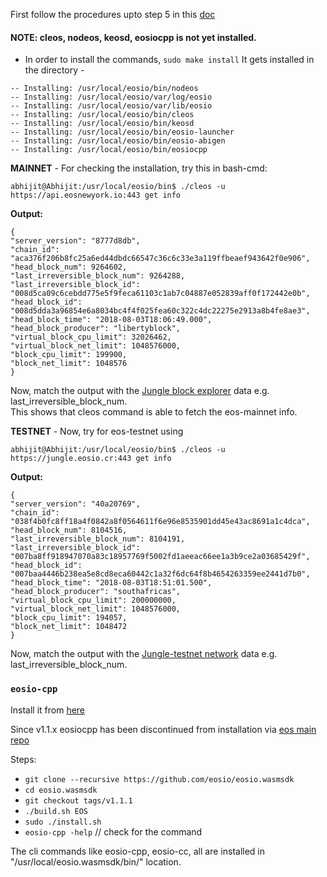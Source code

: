 First follow the procedures upto step 5 in this [doc](https://github.com/abhi3700/My_Learning_EOS/blob/master/EOS_setup_v1.0.7.md)

#### NOTE: cleos, nodeos, keosd, eosiocpp is not yet installed.

* In order to install the commands, `sudo make install`
It gets installed in the directory - 
```
-- Installing: /usr/local/eosio/bin/nodeos
-- Installing: /usr/local/eosio/var/log/eosio
-- Installing: /usr/local/eosio/var/lib/eosio
-- Installing: /usr/local/eosio/bin/cleos
-- Installing: /usr/local/eosio/bin/keosd
-- Installing: /usr/local/eosio/bin/eosio-launcher
-- Installing: /usr/local/eosio/bin/eosio-abigen
-- Installing: /usr/local/eosio/bin/eosiocpp
```

  **MAINNET** - For checking the installation, 
  try this in bash-cmd:
  
  `abhijit@Abhijit:/usr/local/eosio/bin$ ./cleos -u https://api.eosnewyork.io:443 get info`

  **Output:**
  
```
{
"server_version": "8777d8db",
"chain_id": "aca376f206b8fc25a6ed44dbdc66547c36c6c33e3a119ffbeaef943642f0e906",
"head_block_num": 9264602,
"last_irreversible_block_num": 9264288,
"last_irreversible_block_id": "008d5ca09c6cebdd775e5f9feca61103c1ab7c04887e052839aff0f172442e0b",
"head_block_id": "008d5dda3a96854e6a8034bc4f4f025fea60c322c4dc22275e2913a8b4fe8ae3",
"head_block_time": "2018-08-03T18:06:49.000",
"head_block_producer": "libertyblock",
"virtual_block_cpu_limit": 32026462,
"virtual_block_net_limit": 1048576000,
"block_cpu_limit": 199900,
"block_net_limit": 1048576
}
```
  Now, match the output with the [Jungle block explorer](http://eosnetworkmonitor.io/#) data e.g. last_irreversible_block_num. <br/>
  This shows that cleos command is able to fetch the eos-mainnet info.
  
   **TESTNET** - Now, try for eos-testnet using 
   
   `abhijit@Abhijit:/usr/local/eosio/bin$ ./cleos -u https://jungle.eosio.cr:443 get info`
   
   **Output:**

```
{
"server_version": "40a20769",
"chain_id": "038f4b0fc8ff18a4f0842a8f0564611f6e96e8535901dd45e43ac8691a1c4dca",
"head_block_num": 8104516,
"last_irreversible_block_num": 8104191,
"last_irreversible_block_id": "007ba8ff918947070a83c18957769f5002fd1aeeac66ee1a3b9ce2a03685429f",
"head_block_id": "007baa4446b238ea5e8cd8eca60442c1a32f6dc64f8b4654263359ee2441d7b0",
"head_block_time": "2018-08-03T18:51:01.500",
"head_block_producer": "southafricas",
"virtual_block_cpu_limit": 200000000,
"virtual_block_net_limit": 1048576000,
"block_cpu_limit": 194057,
"block_net_limit": 1048472
}
```

  Now, match the output with the [Jungle-testnet network](http://jungle.cryptolions.io/) data e.g. last_irreversible_block_num.
  
### `eosio-cpp`
Install it from [here](https://github.com/EOSIO/eosio.wasmsdk)

Since v1.1.x eosiocpp has been discontinued from installation via [eos main repo](https://github.com/EOSIO/eos)

Steps:
* `git clone --recursive https://github.com/eosio/eosio.wasmsdk`
* `cd eosio.wasmsdk`
* `git checkout tags/v1.1.1`
* `./build.sh EOS`
* `sudo ./install.sh`
* `eosio-cpp -help`   // check for the command

The cli commands like eosio-cpp, eosio-cc, all are installed in "/usr/local/eosio.wasmsdk/bin/" location.

